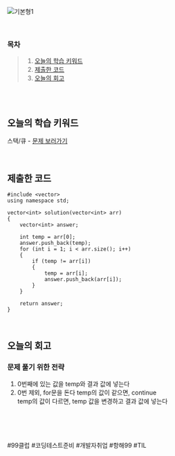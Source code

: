 ![기본형1](https://github.com/user-attachments/assets/d7e6a797-44ef-48c5-a444-36b8535ae01d)

<br>

### 목차
> 1. [오늘의 학습 키워드](#오늘의-학습-키워드)
> 2. [제출한 코드](#제출한-코드)
> 3. [오늘의 회고](#오늘의-회고)

<br><br>

## 오늘의 학습 키워드
스택/큐 - [문제 보러가기](https://school.programmers.co.kr/learn/courses/30/lessons/12906)
  
<br>

## 제출한 코드
```
#include <vector>
using namespace std;

vector<int> solution(vector<int> arr) 
{
    vector<int> answer;

    int temp = arr[0];
    answer.push_back(temp);
    for (int i = 1; i < arr.size(); i++)
    {
        if (temp != arr[i])
        {
            temp = arr[i];
            answer.push_back(arr[i]);
        }
    }

    return answer;
}
```

<br>

## 오늘의 회고
### 문제 풀기 위한 전략
1. 0번째에 있는 값을 temp와 결과 값에 넣는다 <br>
2. 0번 제외, for문을 돈다
   temp의 값이 같으면, continue  <br>
   temp의 값이 다르면, temp 값을 변경하고 결과 값에 넣는다 <br>

<br>    
<br>
<br>
<br>
#99클럽 #코딩테스트준비 #개발자취업 #항해99 #TIL
